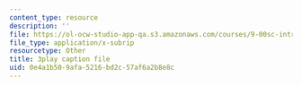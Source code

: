 ```yaml
---
content_type: resource
description: ''
file: https://ol-ocw-studio-app-qa.s3.amazonaws.com/courses/9-00sc-introduction-to-psychology-fall-2011/0e4a1b509afa5216bd2c57af6a2b8e8c_MYMYXhR2Ppw.vtt
file_type: application/x-subrip
resourcetype: Other
title: 3play caption file
uid: 0e4a1b50-9afa-5216-bd2c-57af6a2b8e8c
---
```

